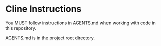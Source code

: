 # Cline Instructions

You MUST follow instructions in AGENTS.md when working with code in this repository.

AGENTS.md is in the project root directory.
